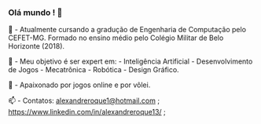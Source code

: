 ### Olá mundo ! 👋

🔭 - Atualmente cursando a gradução de Engenharia de Computação pelo CEFET-MG. Formado no ensino médio pelo Colégio Militar de Belo Horizonte (2018). 

🌱 - Meu objetivo é ser expert em: - Inteligência Artificial - Desenvolvimento de Jogos - Mecatrônica - Robótica - Design Gráfico.

💬 - Apaixonado por jogos online e por vôlei.

📫 - Contatos: alexandreroque1@hotmail.com ; https://www.linkedin.com/in/alexandreroque13/ ; 

